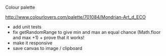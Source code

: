 Colour palette

http://www.colourlovers.com/palette/701084/Mondrian-Art_d_ECO

- add unit tests
- fix getRandomRange to give min and max an equal chance (Math.floor and max +1) + prove that it works!
- make it responsive
- save canvas to image / clipboard
